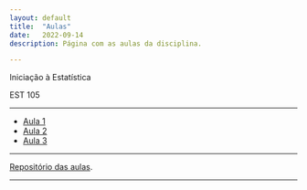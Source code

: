 ```yaml
---
layout: default
title:  "Aulas"
date:   2022-09-14
description: Página com as aulas da disciplina.

---
```


<p class="intro">Iniciação à Estatística</p>
<p class="intro">EST 105</p>


---

* [Aula 1][aula1] 
* [Aula 2][aula2]
* [Aula 3][aula3]



---

[Repositório das aulas][EST105-gh].

---

[EST105-gh]:https://github.com/EST105
[aula1]:    https://raw.githack.com/EST105/EST105.github.io/master/Aulas_EST105/Aula1.pdf
[aula2]:    https://raw.githack.com/EST105/EST105.github.io/master/Aulas_EST105/Aula2.pdf
[aula3]:    https://raw.githack.com/EST105/EST105.github.io/master/Aulas_EST105/Aula3.pdf

[aulaR]:   https://raw.githack.com/EST105/EST105.github.io/master/Aulas_EST105/Curso_R/Aula1_Slidy.html
